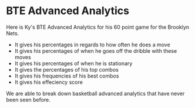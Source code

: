 # BTE Advanced Analytics

Here is Ky's BTE Advanced Analytics for his 60 point game for the Brooklyn Nets. 
- It gives his percentages in regards to how often he does a move 
- It gives his percentages of when he goes off the dribble with these moves 
- It gives his percentages of when he is stationary 
- It gives the percentages of his top combos 
- It gives his frequencies of his best combos 
- It gives his effeciency score

We are able to break down basketball advanced analytics that have never been seen before.  
